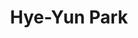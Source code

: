 ---
# Display name
title: Hye-Yun Park

# Organizational groups that you belong to (for People widget)
#   Set this to `[]` or comment out if you are not using People widget.
user_groups:
  - Researchers
---